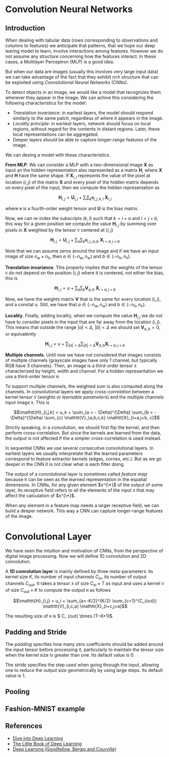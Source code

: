 # Convolution Neural Networks

## Introduction

When dealing with tabular data (rows corresponding to observations and columns to features) we anticipate 
that patterns, that we hope our deep learing model to learn, involve interactions among features. However 
we do not assume any structure concerning how the features interact. In these cases, a Multilayer Perceptron 
(MLP) is a good idea.

But when our data are images (usually this involves very large input data) we can take advantage of the fact 
that they exhibit rich structure that can be exploited using *Convolutional Neural Networks* (CNNs).

To detect objects in an image, we would like a model that recognizes them wherever they appear in the image. 
We can achive this considering the following characteristics for the model:

* *Translation invariance*: in earliest layers, the model should respond similarly to the same 
patch, regardless of where it appears in the image.
* *Locality principle*: in earliest layers, network should focus on local regions, without regard 
for the contents in distant regions. Later, these local representations can be aggregated.
* Deeper layers should be able to capture longer-range features of the image.

We can desing a model with these characteristics.

**From MLP**. We can consider a MLP with a two-dimensional image $\mathbf{X}$ as input an the hidden 
representation also represented as a matrix $\mathbf{H}$, where $\mathbf{X}$ and $\mathbf{H}$ have the same shape. 
If $\mathbf{X}_{i,j}$ represents the value of the pixel at location $(i,j)$ of the matrix $\mathbf{X}$ and every 
pixel of the hidden matrix depends on every pixel of the input, then we compute the hidden representation as

```math
\mathbf{H}_{i,j} = \mathbf{U}_{i,j} + \sum_{l} \sum_{k} \mathtt{W}_{i,j,k,l} \ \mathbf{X}_{i,j}
```

where $\mathtt{W}$ is a fourth-order weight tensor and $\mathbf{U}$ is the bias matrix.

Now, we can re-index the subscripts $(k,l)$ such that $k=i+a$ and $l=j+b$, this way for a given position we 
compute the value $\mathbf{H}_{i,j}$ by summing over pixels in $\mathbf{X}$ weighted by the tensor $\mathtt{V}$ 
centered at $(i,j)$

```math
\mathbf{H}_{i,j} = \mathbf{U}_{i,j} + \sum_{a} \sum_{b} \mathtt{W}_{i,j,a,b} \ \mathbf{X}_{i+a,j+b}
```

Note that we can assume zeros around the image and if we have an input image of size $n_w \times n_h$, then 
$a \in (-n_w, n_w)$ and $b \in (-n_h, n_h)$. 

**Translation invariance**.  This property implies that the weights of the tensor $\mathtt{V}$ do not 
depend on the position $(i,j)$ where it is centered, not either the bias, this is

```math
\mathbf{H}_{i,j} = u + \sum_{a} \sum_{b} \mathbf{V}_{a,b} \ \mathbf{X}_{i+a,j+b}
```
Now, we have the weights matrix $\mathbf{V}$ that is the same for every location $(i,j)$, and a constat $u$. 
Still, we have that $a \in (-n_w, n_w)$ and $b \in (-n_h, n_h)$.

**Locality**. Finally, adding locality, when we compute the value $\mathbf{H}_ {i,j}$ we do not have to consider 
pixels in the input that are far away from the location $(i,j)$. This means that outside the range $|a|<\Delta$, 
$|b|<\Delta$ we should set $\mathbf{V}_ {a,b}=0$, or equivalently

```math
\mathbf{H}_{i,j} = u + \sum_{|a|<\Delta} \sum_{|b|<\Delta} \mathbf{V}_{a,b} \mathbf{X}_{i+a,j+b}
```

**Multiple channels**. Until now we have not considered that images consists of multiple channels (grayscale images 
have only 1 channel, but typically RGB have 3 channels). Then, an image is a third-order tensor $\mathtt{X}$ 
characterized by height, width and channel. For a hidden representation we use a third-order tensor $\mathtt{H}$.

To support multiple channels, the weighted sum is also computed along the channels. In convolutional layers we apply 
*cross-correlation* between a kernel tensor $\mathtt{V}$ (weights or *learnable parameters*) and the multiple channels 
input image $\mathtt{X}$. This is

```math
\mathtt{H}_{i,j,k} = u_k + \sum_{a = - \Delta}^{\Delta} \sum_{b = - \Delta}^{\Delta} \sum_{c} \mathtt{V}_{a,b,c,k} \mathtt{X}_{i+a,j+b, c}
```

Strictly speaking, in a convolution, we should first flip the kernel, and then perform cross-correlation. But 
since the kernels are learned from the data, the output is not affected if the a simpler cross-correlation is 
used instead.

In sequential CNNs we use several consecutive convolutional layers. In earliest layers we usually interpretate 
that the learned parameters correspond to feature extractor kernels (edges, cornes, etc.). But as we go deeper 
in the CNN it is not clear what is each filter doing.

The output of a convolutional layer is sometimes called *feature map* because it can be seen as the learned 
representation in the espatial dimensions. In CNNs, for any given element $x^{\*}$ of the output of some layer, its 
receptive field refers to all the elements of the input $\mathtt{X}$ that may affect the calculation of $x^{\*}$. 

When any element in a feature map needs a larger receptive field, we can build a deeper network. This way a 
CNN can capture longer-range features of the image.

# Convolutional Layer

We have seen the intuition and motivation of CNNs, from the perspective of digital image processing. Now 
we will define 1D convolution and 2D convolution.

A **1D convolution layer** is mainly defined by three meta-parameters: its kernel size $K$, its number of 
input channels $C_ {in}$, its number of output channels $C_ {out}$. It takes a tensor $\mathtt{X}$ of size 
$C_ {in} \times T$ as input and uses a kernel $\mathtt{V}$ of size $C_ {out} \times K$ to compute the 
output $\mathtt{H}$ as follows

```math
\mathtt{H}_{i,j} = u_i + \sum_{a=-K/2}^{K/2} \sum_{c=1}^{C_{out}} \mathtt{V}_{i,c,a} \mathtt{X}_{i+c,j+a}
```

The resulting size of $\mathtt{H}$ is $ C_ {out} \times (T−K+1)$.


## Padding and Stride

The *padding* specifies how many zero coefficients should be added around the input tensor before processing it, 
particularly to maintain the tensor size when the kernel size is greater than one. Its default value is 0.

The *stride* specifies the step used when going through the input, allowing one to reduce the output size geometrically 
by using large steps. Its default value is 1.

## Pooling

## Fashion-MNIST example

## References
* [Dive into Deep Learning](https://d2l.ai/)
* [The Little Book of Deep Learning](https://fleuret.org/public/lbdl.pdf)
* [Deep Learning (Goodfellow, Bergio and Courville)](https://www.deeplearningbook.org/)
